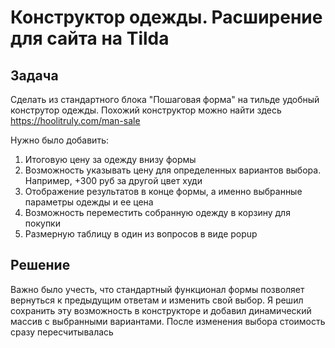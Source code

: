 # Конструктор одежды. Расширение для сайта на Tilda
## Задача
Сделать из стандартного блока "Пошаговая форма" на тильде удобный конструтор одежды. Похожий конструктор можно найти здесь https://hoolitruly.com/man-sale

Нужно было добавить:

1. Итоговую цену за одежду внизу формы
2. Возможность указывать цену для определенных вариантов выбора. Например, +300 руб за другой цвет худи
3. Отображение результатов в конце формы, а именно выбранные параметры одежды и ее цена
4. Возможность переместить собранную одежду в корзину для покупки
5. Размерную таблицу в один из вопросов в виде popup

## Решение
Важно было учесть, что стандартный функционал формы позволяет вернуться к предыдущим ответам и изменить свой выбор. Я решил сохранить эту возможность в конструкторе и добавил динамический массив с выбранными вариантами. После изменения выбора стоимость сразу пересчитывалась
